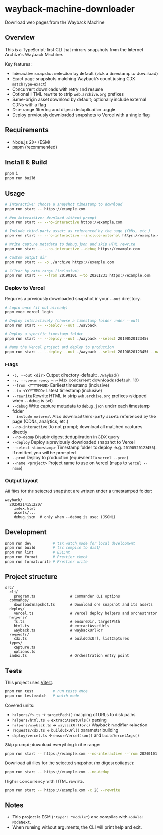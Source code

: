 # wayback-machine-downloader
Download web pages from the Wayback Machine

## Overview
This is a TypeScript-first CLI that mirrors snapshots from the Internet Archive's Wayback Machine.

Key features:
- Interactive snapshot selection by default (pick a timestamp to download)
- Exact page snapshots matching Wayback’s count (using CDX `matchType=exact`)
- Concurrent downloads with retry and resume
- Optional HTML rewrite to strip `web.archive.org` prefixes
- Same-origin asset download by default; optionally include external CDNs with a flag
- Date range filtering and digest deduplication toggle
- Deploy previously downloaded snapshots to Vercel with a single flag

## Requirements
- Node.js 20+ (ESM)
- pnpm (recommended)

## Install & Build
```bash
pnpm i
pnpm run build
```

## Usage
```bash
# Interactive: choose a snapshot timestamp to download
pnpm run start -- https://example.com

# Non-interactive: download without prompt
pnpm run start -- --no-interactive https://example.com

# Include third-party assets as referenced by the page (CDNs, etc.)
pnpm run start -- --no-interactive --include-external https://example.com

# Write capture metadata to debug.json and skip HTML rewrite
pnpm run start -- --no-interactive --debug https://example.com

# Custom output dir
pnpm run start -- -o ./archive https://example.com

# Filter by date range (inclusive)
pnpm run start -- --from 20190101 --to 20201231 https://example.com
```

### Deploy to Vercel
Requires a previously downloaded snapshot in your `--out` directory.

```bash
# Login once (if not already)
pnpm exec vercel login

# Deploy interactively (choose a timestamp folder under --out)
pnpm run start -- --deploy --out ./wayback

# Deploy a specific timestamp folder
pnpm run start -- --deploy --out ./wayback --select 20190520123456

# Name the Vercel project and deploy to production
pnpm run start -- --deploy --out ./wayback --select 20190520123456 --name my-archived-site --prod
```

### Flags
- `-o, --out <dir>` Output directory (default: `./wayback`)
- `-c, --concurrency <n>` Max concurrent downloads (default: 10)
- `--from <YYYYMMDD>` Earliest timestamp (inclusive)
- `--to <YYYYMMDD>` Latest timestamp (inclusive)
- `--rewrite` Rewrite HTML to strip `web.archive.org` prefixes (skipped when `--debug` is set)
- `--debug` Write capture metadata to `debug.json` under each timestamp folder
- `--include-external` Also download third-party assets referenced by the page (CDNs, analytics, etc.)
- `--no-interactive` Do not prompt; download all matched captures directly
- `--no-dedup` Disable digest deduplication in CDX query
- `--deploy` Deploy a previously downloaded snapshot to Vercel
- `--select <timestamp>` Timestamp folder to deploy (e.g. `20190520123456`). If omitted, you will be prompted
- `--prod` Deploy to production (equivalent to `vercel --prod`)
- `--name <project>` Project name to use on Vercel (maps to `vercel --name`)

### Output layout
All files for the selected snapshot are written under a timestamped folder:

```
wayback/
  20250214153220/
    index.html
    assets/...
    debug.json  # only when --debug is used (JSONL)
```

## Development
```bash
pnpm run dev          # tsx watch mode for local development
pnpm run build        # tsc compile to dist/
pnpm run lint         # ESLint
pnpm run format       # Prettier check
pnpm run format:write # Prettier write
```

## Project structure
```
src/
  cli/
    program.ts                # Commander CLI options
  commands/
    downloadSnapshot.ts       # Download one snapshot and its assets
  deploy/
    vercel.ts                 # Vercel deploy helpers and orchestrator
  helpers/
    fs.ts                     # ensureDir, targetPath
    html.ts                   # extractAssetUrls
    wayback.ts                # waybackUrlFor
  requests/
    cdx.ts                    # buildCdxUrl, listCaptures
  types/
    capture.ts
    options.ts
  index.ts                    # Orchestration entry point
```

## Tests
This project uses [Vitest](https://vitest.dev/).

```bash
pnpm run test         # run tests once
pnpm run test:watch   # watch mode
```

Covered units:
- `helpers/fs.ts` → `targetPath()` mapping of URLs to disk paths
- `helpers/html.ts` → `extractAssetUrls()` parsing
- `helpers/wayback.ts` → `waybackUrlFor()` Wayback modifier selection
- `requests/cdx.ts` → `buildCdxUrl()` parameter building
- `deploy/vercel.ts` → `ensureVercelJson()` and `buildVercelArgs()`

Skip prompt; download everything in the range:
```bash
pnpm run start -- https://example.com --no-interactive --from 20200101 --to 20201231
```

Download all files for the selected snapshot (no digest collapse):
```bash
pnpm run start -- https://example.com --no-dedup
```

Higher concurrency with HTML rewrite:
```bash
pnpm run start -- https://example.com -c 20 --rewrite
```

## Notes
- This project is ESM (`"type": "module"`) and compiles with `module: NodeNext`.
- When running without arguments, the CLI will print help and exit.
